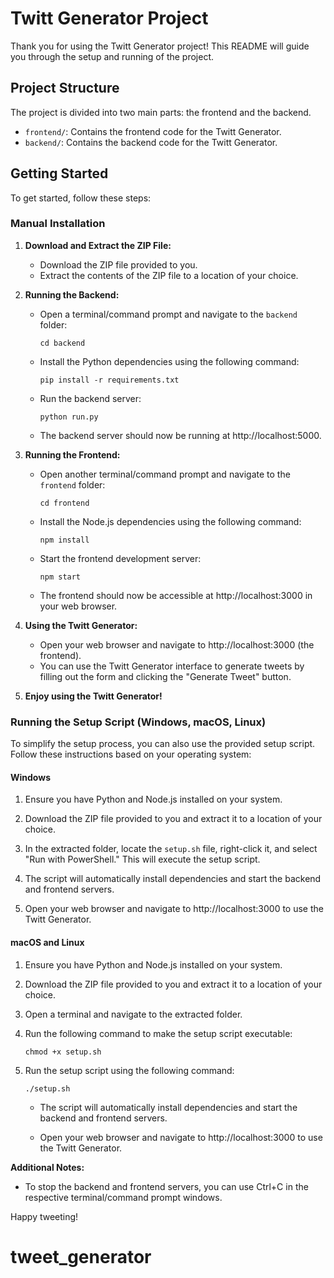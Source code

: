 # Twitt Generator Project

Thank you for using the Twitt Generator project! This README will guide you through the setup and running of the project.

## Project Structure

The project is divided into two main parts: the frontend and the backend.

- `frontend/`: Contains the frontend code for the Twitt Generator.
- `backend/`: Contains the backend code for the Twitt Generator.

## Getting Started

To get started, follow these steps:

### Manual Installation

1. **Download and Extract the ZIP File:**

   - Download the ZIP file provided to you.
   - Extract the contents of the ZIP file to a location of your choice.

2. **Running the Backend:**

   - Open a terminal/command prompt and navigate to the `backend` folder:
     ```shell
     cd backend
     ```
   - Install the Python dependencies using the following command:
     ```shell
     pip install -r requirements.txt
     ```
   - Run the backend server:
     ```shell
     python run.py
     ```
   - The backend server should now be running at http://localhost:5000.

3. **Running the Frontend:**

   - Open another terminal/command prompt and navigate to the `frontend` folder:
     ```shell
     cd frontend
     ```
   - Install the Node.js dependencies using the following command:
     ```shell
     npm install
     ```
   - Start the frontend development server:
     ```shell
     npm start
     ```
   - The frontend should now be accessible at http://localhost:3000 in your web browser.

4. **Using the Twitt Generator:**

   - Open your web browser and navigate to http://localhost:3000 (the frontend).
   - You can use the Twitt Generator interface to generate tweets by filling out the form and clicking the "Generate Tweet" button.

5. **Enjoy using the Twitt Generator!**

### Running the Setup Script (Windows, macOS, Linux)

To simplify the setup process, you can also use the provided setup script. Follow these instructions based on your operating system:

#### Windows

1. Ensure you have Python and Node.js installed on your system.

2. Download the ZIP file provided to you and extract it to a location of your choice.

3. In the extracted folder, locate the `setup.sh` file, right-click it, and select "Run with PowerShell." This will execute the setup script.

4. The script will automatically install dependencies and start the backend and frontend servers.

5. Open your web browser and navigate to http://localhost:3000 to use the Twitt Generator.

#### macOS and Linux

1. Ensure you have Python and Node.js installed on your system.

2. Download the ZIP file provided to you and extract it to a location of your choice.

3. Open a terminal and navigate to the extracted folder.

4. Run the following command to make the setup script executable:
     ```shell
     chmod +x setup.sh
     ```
5. Run the setup script using the following command:
     ```shell
     ./setup.sh
     ```
    - The script will automatically install dependencies and start the backend and frontend servers.

    - Open your web browser and navigate to http://localhost:3000 to use the Twitt Generator.

**Additional Notes:**

- To stop the backend and frontend servers, you can use Ctrl+C in the respective terminal/command prompt windows.


Happy tweeting!

# tweet_generator
